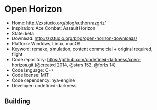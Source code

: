 # Open Horizon

- Home: http://zxstudio.org/blog/author/razgriz/
- Inspiration: Ace Combat: Assault Horizon
- State: beta
- Download: http://zxstudio.org/blog/open-horizon-downloads/
- Platform: Windows, Linux, macOS
- Keyword: remake, simulation, content commercial + original required, flight
- Code repository: https://github.com/undefined-darkness/open-horizon.git (@created 2014, @stars 152, @forks 14)
- Code language: C++
- Code license: MIT
- Code dependency: nya-engine
- Developer: undefined-darkness

## Building
